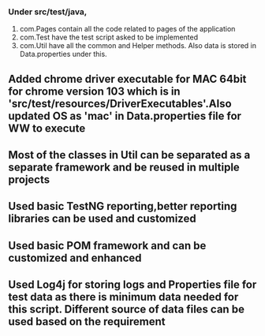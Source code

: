 ### Under src/test/java,
1. com.Pages contain all the code related to pages of the application
2. com.Test have the test script asked to be implemented
3. com.Util have all the common and Helper methods. Also data is stored in Data.properties under this.

## Added chrome driver executable for MAC 64bit for chrome version 103 which is in 'src/test/resources/DriverExecutables'.Also updated OS as 'mac' in Data.properties file for WW to execute

## Most of the classes in Util can be separated as a separate framework and be reused in multiple projects
## Used basic TestNG reporting,better reporting libraries can be used and customized
## Used basic POM framework and can be customized and enhanced
## Used Log4j for storing logs and Properties file for test data as there is minimum data needed for this script. Different source of data files can be used based on the requirement
